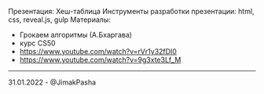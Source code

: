 Презентация: Хеш-таблица
Инструменты разработки презентации: html, css, reveal.js, gulp
Материалы:
 - Грокаем алгоритмы (А.Бхаргава)
 - курс CS50
 - <a href="https://www.youtube.com/watch?v=rVr1y32fDI0">https://www.youtube.com/watch?v=rVr1y32fDI0</a>
 - <a href="https://www.youtube.com/watch?v=9g3xte3Lf_M">https://www.youtube.com/watch?v=9g3xte3Lf_M</a>
 -------------------
31.01.2022 - @JimakPasha